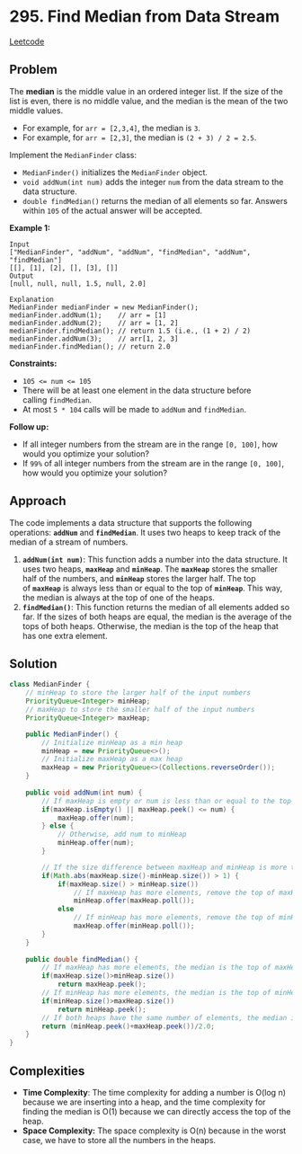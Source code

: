 # 295. Find Median from Data Stream
[Leetcode](https://leetcode.com/problems/find-median-from-data-stream/)

## Problem

The **median** is the middle value in an ordered integer list. If the size of the list is even, there is no middle value, and the median is the mean of the two middle values.

- For example, for `arr = [2,3,4]`, the median is `3`.
- For example, for `arr = [2,3]`, the median is `(2 + 3) / 2 = 2.5`.

Implement the `MedianFinder` class:

- `MedianFinder()` initializes the `MedianFinder` object.
- `void addNum(int num)` adds the integer `num` from the data stream to the data structure.
- `double findMedian()` returns the median of all elements so far. Answers within `105` of the actual answer will be accepted.

**Example 1:**

```
Input
["MedianFinder", "addNum", "addNum", "findMedian", "addNum", "findMedian"]
[[], [1], [2], [], [3], []]
Output
[null, null, null, 1.5, null, 2.0]

Explanation
MedianFinder medianFinder = new MedianFinder();
medianFinder.addNum(1);    // arr = [1]
medianFinder.addNum(2);    // arr = [1, 2]
medianFinder.findMedian(); // return 1.5 (i.e., (1 + 2) / 2)
medianFinder.addNum(3);    // arr[1, 2, 3]
medianFinder.findMedian(); // return 2.0

```

**Constraints:**

- `105 <= num <= 105`
- There will be at least one element in the data structure before calling `findMedian`.
- At most `5 * 104` calls will be made to `addNum` and `findMedian`.

**Follow up:**

- If all integer numbers from the stream are in the range `[0, 100]`, how would you optimize your solution?
- If `99%` of all integer numbers from the stream are in the range `[0, 100]`, how would you optimize your solution?

## Approach

The code implements a data structure that supports the following operations: **`addNum`** and **`findMedian`**. It uses two heaps to keep track of the median of a stream of numbers.

1. **`addNum(int num)`**: This function adds a number into the data structure. It uses two heaps, **`maxHeap`** and **`minHeap`**. The **`maxHeap`** stores the smaller half of the numbers, and **`minHeap`** stores the larger half. The top of **`maxHeap`** is always less than or equal to the top of **`minHeap`**. This way, the median is always at the top of one of the heaps.
2. **`findMedian()`**: This function returns the median of all elements added so far. If the sizes of both heaps are equal, the median is the average of the tops of both heaps. Otherwise, the median is the top of the heap that has one extra element.

## Solution

```java
class MedianFinder {
    // minHeap to store the larger half of the input numbers
    PriorityQueue<Integer> minHeap;
    // maxHeap to store the smaller half of the input numbers
    PriorityQueue<Integer> maxHeap;

    public MedianFinder() {
        // Initialize minHeap as a min heap
        minHeap = new PriorityQueue<>();
        // Initialize maxHeap as a max heap
        maxHeap = new PriorityQueue<>(Collections.reverseOrder());
    }
    
    public void addNum(int num) {
        // If maxHeap is empty or num is less than or equal to the top of maxHeap, add num to maxHeap
        if(maxHeap.isEmpty() || maxHeap.peek() <= num) {
            maxHeap.offer(num);
        } else {
            // Otherwise, add num to minHeap
            minHeap.offer(num);
        }

        // If the size difference between maxHeap and minHeap is more than 1, balance the heaps
        if(Math.abs(maxHeap.size()-minHeap.size()) > 1) {
            if(maxHeap.size() > minHeap.size())
                // If maxHeap has more elements, remove the top of maxHeap and add it to minHeap
                minHeap.offer(maxHeap.poll());
            else
                // If minHeap has more elements, remove the top of minHeap and add it to maxHeap
                maxHeap.offer(minHeap.poll());
        }
    }
    
    public double findMedian() {
        // If maxHeap has more elements, the median is the top of maxHeap
        if(maxHeap.size()>minHeap.size())
            return maxHeap.peek();
        // If minHeap has more elements, the median is the top of minHeap
        if(minHeap.size()>maxHeap.size())
            return minHeap.peek();
        // If both heaps have the same number of elements, the median is the average of the tops of both heaps
        return (minHeap.peek()+maxHeap.peek())/2.0;
    }
}
```

## Complexities

- **Time Complexity**: The time complexity for adding a number is O(log n) because we are inserting into a heap, and the time complexity for finding the median is O(1) because we can directly access the top of the heap.
- **Space Complexity:** The space complexity is O(n) because in the worst case, we have to store all the numbers in the heaps.
